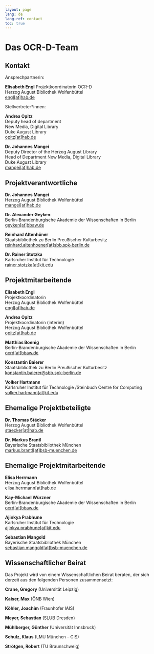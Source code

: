 ```yaml
---
layout: page
lang: de
lang-ref: contact
toc: true
---
```

# Das OCR-D-Team
## Kontakt

Ansprechpartnerin:

**Elisabeth Engl**
Projektkoordinatorin OCR-D  
Herzog August Bibliothek Wolfenbüttel  
[engl[at]hab.de](mailto:engl@hab.de)

Stellvertreter*innen:

**Andrea Opitz**  
Deputy head of department  
New Media, Digital Library  
Duke August Library  
[opitz[at]hab.de](mailto:opitz@hab.de?subject=Anfrage%20via%20OCR-D.de)

**Dr. Johannes Mangei**  
Deputy Director of the Herzog August Library  
Head of Department New Media, Digital Library  
Duke August Library  
[mangei[at]hab.de](mailto:mangei@hab.de?subject=Anfrage%20via%20OCR-D.de)

## Projektverantwortliche
**Dr. Johannes Mangei**  
Herzog August Bibliothek Wolfenbüttel  
[mangei[at]hab.de](mailto:mangei@hab.de)

**Dr. Alexander Geyken**  
Berlin-Brandenburgische Akademie der Wissenschaften in Berlin  
[geyken[at]bbaw.de](mailto:geyken@bbaw.de)

**Reinhard Altenhöner**  
Staatsbibliothek zu Berlin Preußischer Kulturbesitz  
[reinhard.altenhoener[at]sbb.spk-berlin.de](mailto:Reinhard.Altenhoener@sbb.spk-berlin.de)

**Dr. Rainer Stotzka**  
Karlsruher Institut für Technologie  
[rainer.stotzka[at]kit.edu](mailto:rainer.stotzka@kit.edu)

## Projektmitarbeitende
**Elisabeth Engl**  
Projektkoordinatorin  
Herzog August Bibliothek Wolfenbüttel  
[engl[at]hab.de](mailto:engl@hab.de?subject=Anfrage%20%C3%BCber%20OCR-D.de)

**Andrea Opitz**  
Projektkoordinatorin (interim)  
Herzog August Bibliothek Wolfenbüttel  
[opitz[at]hab.de](mailto:opitz@hab.de?subject=Anfrage%20%C3%BCber%20OCR-D.de)

**Matthias Boenig**  
Berlin-Brandenburgische Akademie der Wissenschaften in Berlin  
[ocrd[at]bbaw.de](mailto:ocrd@bbaw.de)

**Konstantin Baierer**  
Staatsbibliothek zu Berlin Preußischer Kulturbesitz  
[konstantin.baierer@sbb.spk-berlin.de](mailto:Konstantin.Baierer@sbb.spk-berlin.de)

**Volker Hartmann**  
Karlsruher Institut für Technologie /Steinbuch Centre for Computing  
[volker.hartmann[at]kit.edu](mailto:volker.hartmann@kit.edu)

## Ehemalige Projektbeteiligte
**Dr. Thomas Stäcker**  
Herzog August Bibliothek Wolfenbüttel  
[staecker[at]hab.de](mailto:staecker@hab.de)

**Dr. Markus Brantl**  
Bayerische Staatsbibliothek München  
[markus.brantl[at]bsb-muenchen.de](mailto:markus.brantl@bsb-muenchen.de)

## Ehemalige Projektmitarbeitende
**Elisa Herrmann**  
Herzog August Bibliothek Wolfenbüttel  
[elisa.herrmann[at]hab.de](mailto:herrmann@hab.de)

**Kay-Michael Würzner**  
Berlin-Brandenburgische Akademie der Wissenschaften in Berlin  
[ocrd[at]bbaw.de](mailto:ocrd@bbaw.de)

**Ajinkya Prabhune**  
Karlsruher Institut für Technologie  
[ajinkya.prabhune[at]kit.edu](mailto:ajinkya.prabhune@kit.edu)

**Sebastian Mangold**  
Bayerische Staatsbibliothek München  
[sebastian.mangold[at]bsb-muenchen.de](mailto:sebastian.mangold@bsb-muenchen.de)

## Wissenschaftlicher Beirat
Das Projekt wird von einem Wissenschaftlichen Beirat beraten, der sich derzeit aus den folgenden Personen zusammensetzt:

**Crane, Gregory** (Universität Leipzig)

**Kaiser, Max** (ÖNB Wien)

**Köhler, Joachim** (Fraunhofer IAIS)

**Meyer, Sebastian** (SLUB Dresden)

**Mühlberger, Günther** (Universität Innsbruck)

**Schulz, Klaus** (LMU München – CIS)

**Strötgen, Robert** (TU Braunschweig)
